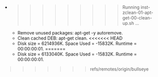 * >>>>>>>>> Running inst-zclean-01-apt-get-00-clean-up.sh ...
  * Remove unused packages: apt-get -y autoremove.
  * Clean cached DEB: apt-get clean.
<<<<<<< HEAD
  * Disk size = 6214936K. Space Used = -15832K. Runtime = 00:00:00:01.
=======
  * Disk size = 6133040K. Space Used = -15832K. Runtime = 00:00:00:01.
>>>>>>> refs/remotes/origin/bullseye
